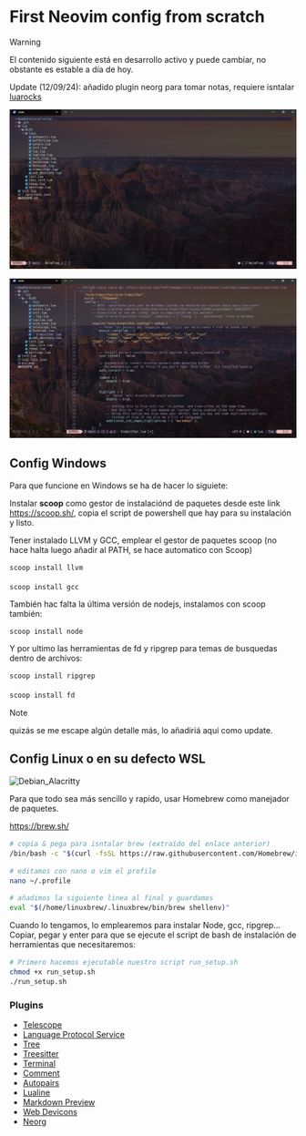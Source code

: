 # First Neovim config from scratch

> [!WARNING]
> El contenido siguiente está en desarrollo activo y puede cambiar, no obstante es estable a día de hoy.

Update (12/09/24): añadido plugin neorg para tomar notas, requiere isntalar [luarocks](https://luarocks.org/)

![Powershell](pic.png)

![Powershell2](pic2.png)

## Config Windows
Para que funcione en Windows se ha de hacer lo siguiete:

Instalar __scoop__ como gestor de instalaciónd de paquetes desde este link https://scoop.sh/, copia el script de powershell que hay para su instalación y listo.

Tener instalado LLVM y GCC, emplear el gestor de paquetes scoop (no hace halta luego añadir al PATH, se hace automatico con Scoop)
````powershell
scoop install llvm

scoop install gcc
````

También hac falta la última versión de nodejs, instalamos con scoop también:

````powrshell
scoop install node
``````

Y por ultimo las herramientas de fd y ripgrep para temas de busquedas dentro de archivos:

`````powershell
scoop install ripgrep

scoop install fd
`````

> [!NOTE]
> quizás se me escape algún detalle más, lo añadiriá aquí como update.

## Config Linux o en su defecto WSL

![Debian_Alacritty](pic3debian.png)

Para que todo sea más sencillo y rapido, usar Homebrew como manejador de paquetes.

https://brew.sh/

```bash
# copia & pega para isntalar brew (extraído del enlace anterior)
/bin/bash -c "$(curl -fsSL https://raw.githubusercontent.com/Homebrew/install/HEAD/install.sh)"
```
```bash
# editamos con nano o vim el profile
nano ~/.profile

```
```bash
# añadimos la siguiente linea al final y guardamos
eval "$(/home/linuxbrew/.linuxbrew/bin/brew shellenv)"

```

Cuando lo tengamos, lo emplearemos para instalar Node, gcc, ripgrep...
Copiar, pegar y enter para que se ejecute el script de bash de instalación de herramientas que necesitaremos:

```bash
# Primero hacemos ejecutable nuestro script run_setup.sh
chmod +x run_setup.sh
./run_setup.sh
```

### Plugins

- [Telescope](https://github.com/nvim-telescope/telescope.nvim)
- [Language Protocol Service](https://github.com/neovim/nvim-lspconfig)
- [Tree](https://github.com/nvim-tree/nvim-tree.lua)
- [Treesitter](https://github.com/nvim-treesitter/nvim-treesitter)
- [Terminal](https://github.com/akinsho/toggleterm.nvim)
- [Comment](https://github.com/numToStr/Comment.nvim) 
- [Autopairs](https://github.com/windwp/nvim-autopairs)
- [Lualine](https://github.com/nvim-lualine/lualine.nvim)
- [Markdown Preview](https://github.com/iamcco/markdown-preview.nvim)
- [Web Devicons](https://github.com/nvim-tree/nvim-web-devicons)
- [Neorg](https://github.com/nvim-neorg/neorg)

